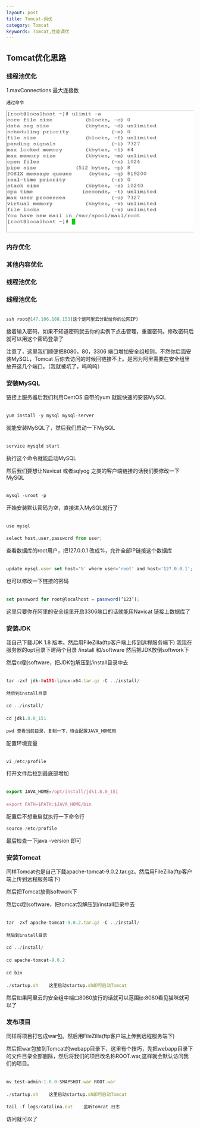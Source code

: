 ```yaml
---
layout: post
title: Tomcat-调优
category: Tomcat
keywords: Tomcat,性能调优
---
```


## Tomcat优化思路

### 线程池优化
1.maxConnections 最大连接数

	通过命令 
![ulimit -a 查看当前服务器支持的最大连接数](https://github.com/zcwk/zcwk.github.io/blob/master/_posts/java/img/img1.png)


### 内存优化


### 其他内容优化


### 线程池优化


### 线程池优化




```js

ssh root@147.106.188.153(这个是阿里云分配给你的公网IP)

```
接着输入密码，如果不知道密码就去你的实例下点击管理，重置密码。修改密码后就可以用这个密码登录了

注意了，这里我们顺便把8080，80，3306 端口增加安全组规则。不然你后面安装MySQL，Tomcat 后你去访问的时候回链接不上。是因为阿里需要在安全组里放开这几个端口。（我就被坑了，呜呜呜）

### 安装MySQL

链接上服务器后我们利用CentOS 自带的yum 就能快速的安装MySQL

```js

yum install -y mysql mysql-server

```
就能安装MySQL了，然后我们启动一下MySQL

```js

service mysqld start

```

执行这个命令就能启动MySQL

然后我们要想让Navicat 或者sqlyog 之类的客户端链接的话我们要修改一下MySQL

```js

mysql -uroot -p 

```
开始安装默认密码为空，直接进入MySQL就行了

```js

use mysql

select host,user,password from user;

```

查看数据库的root用户，把127.0.0.1 改成%，允许全部IP链接这个数据库

```js

update mysql.user set host='%' where user='root' and host='127.0.0.1';

```

也可以修改一下链接的密码

```js

set password for root@localhost = password(‘123’);

```

这里只要你在阿里的安全组里开启3306端口的话就能用Navicat 链接上数据库了

### 安装JDK

我自己下载JDK 1.8 版本。然后用FileZilla(ftp客户端上传到远程服务端下)
我现在服务器的opt目录下建两个目录 /install 和/software
然后把JDK放倒softwork下

然后cd到software，把JDK包解压到/install目录中去
```js

tar -zxf jdk-8u151-linux-x64.tar.gz -C ../install/

然后到install目录

cd ../install/

cd jdk1.8.0_151

pwd 查看当前目录，复制一下，待会配置JAVA_HOME用

```
配置环境变量

```js

vi /etc/profile

```
打开文件后拉到最底部增加


```js

export JAVA_HOME=/opt/install/jdk1.8.0_151

export PATH=$PATH:$JAVA_HOME/bin

```

配置后不想重启就执行一下命令行

```js
source /etc/profile

```

最后检查一下java -version 即可

### 安装Tomcat

同样Tomcat也是自己下载apache-tomcat-9.0.2.tar.gz。然后用FileZilla(ftp客户端上传到远程服务端下)

然后把Tomcat放倒softwork下

然后cd到software，把tomcat包解压到/install目录中去

```js

tar -zxf apache-tomcat-9.0.2.tar.gz -C ../install/

然后到install目录

cd ../install/

cd apache-tomcat-9.0.2

cd bin

./startup.sh    这里启动startup.sh即可启动Tomcat

```

然后如果阿里云的安全组中端口8080放行的话就可以范围ip:8080看见猫咪就可以了


### 发布项目

同样将项目打包成war包。然后用FileZilla(ftp客户端上传到远程服务端下)

然后把war包放到Tomcat的webapp目录下，这里有个技巧，先把webapp目录下的文件目录全部删除，然后将我们的项目改名称ROOT.war,这样就会默认访问我们的项目。


```js

mv test-admin-1.0.0-SNAPSHOT.war ROOT.war

./startup.sh    这里启动startup.sh即可启动Tomcat

tail -f logs/catalina.out    监听Tomcat 日志 

```

访问就可以了














